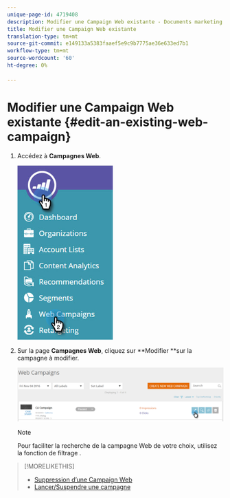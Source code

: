 ```yaml
---
unique-page-id: 4719408
description: Modifier une Campaign Web existante - Documents marketing - Documentation du produit
title: Modifier une Campaign Web existante
translation-type: tm+mt
source-git-commit: e149133a5383faaef5e9c9b7775ae36e633ed7b1
workflow-type: tm+mt
source-wordcount: '60'
ht-degree: 0%

---
```



# Modifier une Campaign Web existante {#edit-an-existing-web-campaign}

1. Accédez à **Campagnes Web**.

   ![](assets/image2016-8-18-16-3a15-3a14.png)

1. Sur la page **Campagnes Web**, cliquez sur **Modifier **sur la campagne à modifier.

   ![](assets/web-campaigns-1-edit-hand.png)

   >[!NOTE]
   >
   >Pour faciliter la recherche de la campagne Web de votre choix, utilisez la fonction de filtrage [](filter-web-campaigns.md).

>[!MORELIKETHIS]
>
>* [Suppression d’une Campaign Web](delete-a-web-campaign.md)
>* [Lancer/Suspendre ](launch-pause-a-web-campaign.md) [une campagne](launch-pause-a-web-campaign.md)

>



